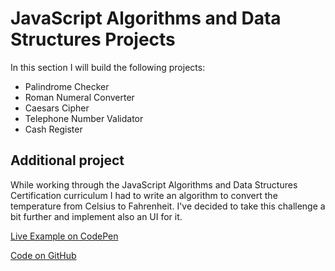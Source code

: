 # JavaScript Algorithms and Data Structures Projects

In this section I will build the following projects:

- Palindrome Checker
- Roman Numeral Converter
- Caesars Cipher
- Telephone Number Validator
- Cash Register

## Additional project

While working through the JavaScript Algorithms and Data Structures Certification curriculum I had to write an algorithm to convert the temperature from Celsius to Fahrenheit. I've decided to take this challenge a bit further and implement also an UI for it.

[Live Example on CodePen](https://codepen.io/alexandracaulea/full/rNVKLor)

[Code on GitHub](https://github.com/alexandracaulea/freecodecamp-projects/tree/master/JavaScript-Algorithms-and-Data-Structures-Projects/Celsius%20to%20Fahrenheit%20Convertor)
